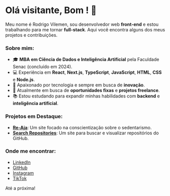# Olá visitante, <!-- start-greeting --> Bom <!-- end-greeting -->! 👋

Meu nome é Rodrigo Vilemen, sou desenvolvedor web **front-end** e estou trabalhando para me tornar **full-stack**. Aqui você encontra alguns dos meus projetos e contribuições.

### Sobre mim:

- 🎓 **MBA em Ciência de Dados e Inteligência Artificial** pela Faculdade Senac (concluído em 2024).
- 💻 Experiência em **React**, **Next.js**, **TypeScript**, **JavaScript**, **HTML**, **CSS** e **Node.js**.
- 🚀 Apaixonado por tecnologia e sempre em busca de **inovação**.
- 🔎 Atualmente em busca de **oportunidades fixas** e **projetos freelance**.
- 📚 Estou estudando para expandir minhas habilidades com **backend** e **inteligência artificial**.

### Projetos em Destaque:

- **[Re-Aja](https://github.com/r-vilemen/re-aja)**: Um site focado na conscientização sobre o sedentarismo.
- **[Search Repositories](https://github.com/r-vilemen/search-repositories)**: Um site para buscar e visualizar repositórios do GitHub.

### Onde me encontrar:

- [LinkedIn](https://www.linkedin.com/in/rodrigo-vilemen/)
- [GitHub](https://github.com/r-vilemen)
- [Instagram](https://www.instagram.com/r.vilemen/)
- [TikTok](https://www.tiktok.com/@rvacode)

Até a próxima!
